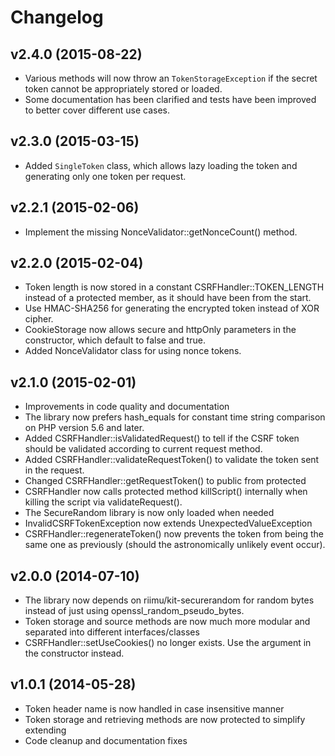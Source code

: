 # Changelog #

## v2.4.0 (2015-08-22) ##

  * Various methods will now throw an `TokenStorageException` if the secret
    token cannot be appropriately stored or loaded.
  * Some documentation has been clarified and tests have been improved to better
    cover different use cases.

## v2.3.0 (2015-03-15) ##

  * Added `SingleToken` class, which allows lazy loading the token and
    generating only one token per request.

## v2.2.1 (2015-02-06) ##

  * Implement the missing NonceValidator::getNonceCount() method.

## v2.2.0 (2015-02-04) ##

  * Token length is now stored in a constant CSRFHandler::TOKEN_LENGTH instead
    of a protected member, as it should have been from the start.
  * Use HMAC-SHA256 for generating the encrypted token instead of XOR cipher.
  * CookieStorage now allows secure and httpOnly parameters in the constructor,
    which default to false and true.
  * Added NonceValidator class for using nonce tokens.

## v2.1.0 (2015-02-01) ##

  * Improvements in code quality and documentation
  * The library now prefers hash_equals for constant time string comparison on
    PHP version 5.6 and later.
  * Added CSRFHandler::isValidatedRequest() to tell if the CSRF token should
    be validated according to current request method.
  * Added CSRFHandler::validateRequestToken() to validate the token sent in the
    request.
  * Changed CSRFHandler::getRequestToken() to public from protected
  * CSRFHandler now calls protected method killScript() internally when killing
    the script via validateRequest().
  * The SecureRandom library is now only loaded when needed
  * InvalidCSRFTokenException now extends UnexpectedValueException
  * CSRFHandler::regenerateToken() now prevents the token from being the same
    one as previously (should the astronomically unlikely event occur).

## v2.0.0 (2014-07-10) ##

  * The library now depends on riimu/kit-securerandom for random bytes instead
    of just using openssl_random_pseudo_bytes.
  * Token storage and source methods are now much more modular and separated
    into different interfaces/classes
  * CSRFHandler::setUseCookies() no longer exists. Use the argument in the
    constructor instead.

## v1.0.1 (2014-05-28) ##

  * Token header name is now handled in case insensitive manner
  * Token storage and retrieving methods are now protected to simplify extending
  * Code cleanup and documentation fixes
